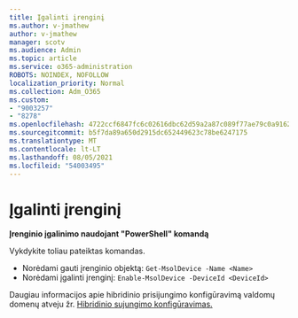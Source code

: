 ```yaml
---
title: Įgalinti įrenginį
ms.author: v-jmathew
author: v-jmathew
manager: scotv
ms.audience: Admin
ms.topic: article
ms.service: o365-administration
ROBOTS: NOINDEX, NOFOLLOW
localization_priority: Normal
ms.collection: Adm_O365
ms.custom:
- "9003257"
- "8278"
ms.openlocfilehash: 4722ccf6847fc6c02616dbc62d59a2a87c089f77ae79c0a916211af6c5f2a6d0
ms.sourcegitcommit: b5f7da89a650d2915dc652449623c78be6247175
ms.translationtype: MT
ms.contentlocale: lt-LT
ms.lasthandoff: 08/05/2021
ms.locfileid: "54003495"
---
```

# <a name="enable-device"></a>Įgalinti įrenginį

**Įrenginio įgalinimo naudojant "PowerShell" komandą**

Vykdykite toliau pateiktas komandas.

- Norėdami gauti įrenginio objektą: `Get-MsolDevice -Name <Name>`
- Norėdami įgalinti įrenginį: `Enable-MsolDevice -DeviceId <DeviceId>`

Daugiau informacijos apie hibridinio prisijungimo konfigūravimą valdomų domenų atveju žr. [Hibridinio sujungimo konfigūravimas.](https://docs.microsoft.com/azure/active-directory/devices/hybrid-azuread-join-managed-domains)
